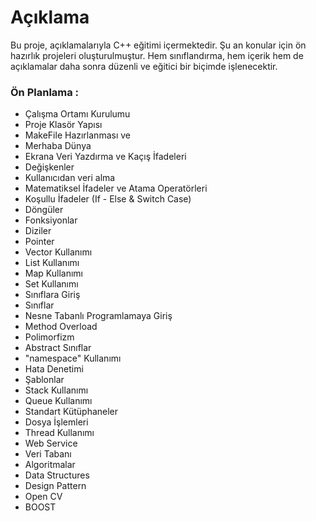 # Açıklama
Bu proje, açıklamalarıyla C++ eğitimi içermektedir. Şu an konular için ön hazırlık projeleri oluşturulmuştur. Hem sınıflandırma, hem içerik hem de açıklamalar daha sonra düzenli ve eğitici bir biçimde işlenecektir.  

### Ön Planlama :
* Çalışma Ortamı Kurulumu
* Proje Klasör Yapısı
* MakeFile Hazırlanması ve
* Merhaba Dünya
* Ekrana Veri Yazdırma ve Kaçış İfadeleri
* Değişkenler
* Kullanıcıdan veri alma
* Matematiksel İfadeler ve Atama Operatörleri
* Koşullu İfadeler (If - Else & Switch Case)
* Döngüler
* Fonksiyonlar
* Diziler
* Pointer
* Vector Kullanımı
* List Kullanımı
* Map Kullanımı
* Set Kullanımı
* Sınıflara Giriş
* Sınıflar
* Nesne Tabanlı Programlamaya Giriş
* Method Overload
* Polimorfizm
* Abstract Sınıflar
* "namespace" Kullanımı
* Hata Denetimi
* Şablonlar
* Stack Kullanımı
* Queue Kullanımı
* Standart Kütüphaneler
* Dosya İşlemleri
* Thread Kullanımı
* Web Service
* Veri Tabanı
* Algoritmalar
* Data Structures
* Design Pattern
* Open CV
* BOOST
